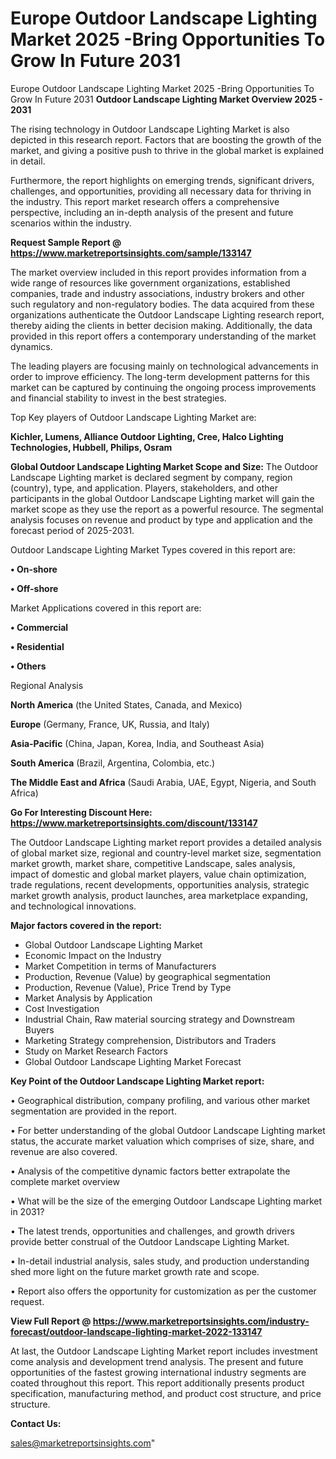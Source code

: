 # Europe Outdoor Landscape Lighting Market 2025 -Bring Opportunities To Grow In Future 2031
Europe Outdoor Landscape Lighting Market 2025 -Bring Opportunities To Grow In Future 2031
<Strong> Outdoor Landscape Lighting Market Overview 2025 - 2031</strong>

The rising technology in Outdoor Landscape Lighting Market is also depicted in this research report. Factors that are boosting the growth of the market, and giving a positive push to thrive in the global market is explained in detail.

Furthermore, the report highlights on emerging trends, significant drivers, challenges, and opportunities, providing all necessary data for thriving in the industry. This report market research offers a comprehensive perspective, including an in-depth analysis of the present and future scenarios within the industry.

<strong>Request Sample Report @ <a href=https://www.marketreportsinsights.com/sample/133147>https://www.marketreportsinsights.com/sample/133147</a></strong>

The market overview included in this report provides information from a wide range of resources like government organizations, established companies, trade and industry associations, industry brokers and other such regulatory and non-regulatory bodies. The data acquired from these organizations authenticate the Outdoor Landscape Lighting research report, thereby aiding the clients in better decision making. Additionally, the data provided in this report offers a contemporary understanding of the market dynamics.

The leading players are focusing mainly on technological advancements in order to improve efficiency. The long-term development patterns for this market can be captured by continuing the ongoing process improvements and financial stability to invest in the best strategies.

Top Key players of Outdoor Landscape Lighting Market are:

<strong>Kichler, Lumens, Alliance Outdoor Lighting, Cree, Halco Lighting Technologies, Hubbell, Philips, Osram</strong>

<strong><b>Global Outdoor Landscape Lighting Market Scope and Size:</b></strong>
The Outdoor Landscape Lighting market is declared segment by company, region (country), type, and application. Players, stakeholders, and other participants in the global Outdoor Landscape Lighting market will gain the market scope as they use the report as a powerful resource. The segmental analysis focuses on revenue and product by type and application and the forecast period of 2025-2031.

Outdoor Landscape Lighting Market Types covered in this report are:

<strong>• On-shore

• Off-shore</strong>

Market Applications covered in this report are:

<strong>• Commercial

• Residential

• Others</strong> 

Regional Analysis

<strong>North America</strong> (the United States, Canada, and Mexico)

<strong>Europe</strong> (Germany, France, UK, Russia, and Italy)

<strong>Asia-Pacific</strong> (China, Japan, Korea, India, and Southeast Asia)

<strong>South America</strong> (Brazil, Argentina, Colombia, etc.)

<strong>The Middle East and Africa</strong> (Saudi Arabia, UAE, Egypt, Nigeria, and South Africa)

<strong>Go For Interesting Discount Here: <a href=https://www.marketreportsinsights.com/discount/133147>https://www.marketreportsinsights.com/discount/133147</a></strong>

The Outdoor Landscape Lighting market report provides a detailed analysis of global market size, regional and country-level market size, segmentation market growth, market share, competitive Landscape, sales analysis, impact of domestic and global market players, value chain optimization, trade regulations, recent developments, opportunities analysis, strategic market growth analysis, product launches, area marketplace expanding, and technological innovations.

<strong><b>Major factors covered in the report:</b></strong>
<ul>
  <li>Global Outdoor Landscape Lighting Market </li>
  <li>Economic Impact on the Industry</li>
  <li>Market Competition in terms of Manufacturers</li>
  <li>Production, Revenue (Value) by geographical segmentation</li>
  <li>Production, Revenue (Value), Price Trend by Type</li>
  <li>Market Analysis by Application</li>
  <li>Cost Investigation</li>
  <li>Industrial Chain, Raw material sourcing strategy and Downstream Buyers</li>
  <li>Marketing Strategy comprehension, Distributors and Traders</li>
  <li>Study on Market Research Factors</li>
  <li>Global Outdoor Landscape Lighting Market Forecast</li>
</ul>

<strong><b>Key Point of the Outdoor Landscape Lighting Market report:</b></strong>

• Geographical distribution, company profiling, and various other market segmentation are provided in the report.

• For better understanding of the global Outdoor Landscape Lighting market status, the accurate market valuation which comprises of size, share, and revenue are also covered.

• Analysis of the competitive dynamic factors better extrapolate the complete market overview

• What will be the size of the emerging Outdoor Landscape Lighting market in 2031?

• The latest trends, opportunities and challenges, and growth drivers provide better construal of the Outdoor Landscape Lighting Market.

• In-detail industrial analysis, sales study, and production understanding shed more light on the future market growth rate and scope.

• Report also offers the opportunity for customization as per the customer request.

<strong><b>View Full Report @ <a href=https://www.marketreportsinsights.com/industry-forecast/outdoor-landscape-lighting-market-2022-133147>https://www.marketreportsinsights.com/industry-forecast/outdoor-landscape-lighting-market-2022-133147</a></b></strong>


At last, the Outdoor Landscape Lighting Market report includes investment come analysis and development trend analysis. The present and future opportunities of the fastest growing international industry segments are coated throughout this report. This report additionally presents product specification, manufacturing method, and product cost structure, and price structure.

<strong>Contact Us:</strong>

sales@marketreportsinsights.com"
